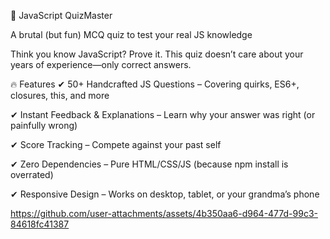 🚀 JavaScript QuizMaster

A brutal (but fun) MCQ quiz to test your real JS knowledge

Think you know JavaScript? Prove it. This quiz doesn’t care about your years of experience—only correct answers.

🔥 Features
✔ 50+ Handcrafted JS Questions – Covering quirks, ES6+, closures, this, and more

✔ Instant Feedback & Explanations – Learn why your answer was right (or painfully wrong)

✔ Score Tracking – Compete against your past self

✔ Zero Dependencies – Pure HTML/CSS/JS (because npm install is overrated)

✔ Responsive Design – Works on desktop, tablet, or your grandma’s phone

https://github.com/user-attachments/assets/4b350aa6-d964-477d-99c3-84618fc41387
